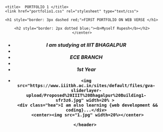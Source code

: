 <!DOCTYPE HTML>
<HTML>
<head>
     
    <title>  PORTFOLIO 1 </title>
    <link href="portfolio1.css" rel="stylesheet" type="text/css">

</head>

<BODY>
    <header> 
    <center>


    <h1 style="border: 3px dashed red;">FIRST PORTFOLIO ON WEB VERSE </h1> 

    <h2 style="border: 2px dotted blue;"><b>Myself Rupesh</b></h2>
    </center>
   <h3><ul><i>
       <li>I am studying at IIIT BHAGALPUR<li>
       <li>ECE BRANCH  <li>
       <li>1st Year <li>
       </i>
     
    <img src="https://www.iiitbh.ac.in/sites/default/files/gva-sliderlayer-upload/Proposed%20IIIT%20Bhagalpur%20Building1-sfr3z6.jpg" width=20% > 
     <div class="hea">I am also learning {web development && coding}...</div>
     <center><img src="1.jpg" width=20%></center>
    
     </header>  
</BODY>
</HTML>
                            